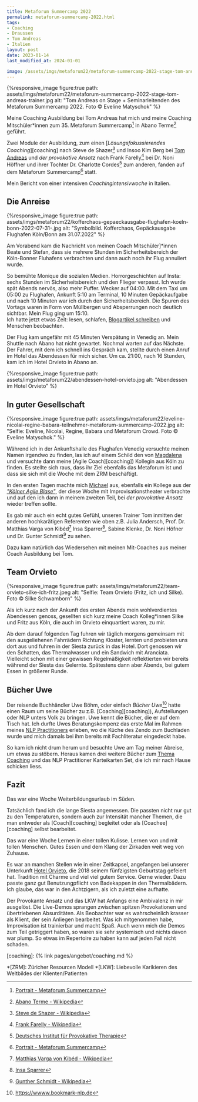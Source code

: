 ```yaml
---
title: Metaforum Summercamp 2022
permalink: metaforum-summercamp-2022.html
tags:
- Coaching
- Draussen
- Tom Andreas
- Italien
layout: post
date: 2023-01-14
last_modified_at: 2024-01-01

image: /assets/imgs/metaforum22/metaforum-summercamp-2022-stage-tom-andreas-trainer.jpg
---
```

{%responsive_image figure:true 
path: assets/imgs/metaforum22/metaforum-summercamp-2022-stage-tom-andreas-trainer.jpg
alt: "Tom Andreas on Stage + Seminarleitenden des Metaforum Summercamp 2022. Foto © Eveline Matyschok" %}

Meine Coaching Ausbildung bei Tom Andreas hat mich und meine Coaching Mitschüler\*innen 
zum 35. Metaforum Summercamp[^mfp] in Abano Terme[^abano] geführt. 

Zwei Module der Ausbildung, 
zum einen [*Lösungsfokussierendes Coaching*][coaching]
nach Steve de Shazer[^steve] und Insoo Kim Berg bei [Tom Andreas](/tags/tom-andreas/) 
und *der provokative Ansatz* nach Frank Farelly[^ff] 
bei Dr. Noni Höffner und ihrer Tochter Dr. Charlotte Cordes[^provo] 
zum anderen, fanden auf dem Metaforum Summercamp[^mfp] statt.
 
Mein Bericht von einer intensiven *Coachingintensivwoche* in Italien.<!--break-->

## Die Anreise

{%responsive_image figure:true 
path: assets/imgs/metaforum22/kofferchaos-gepaeckausgabe-flughafen-koeln-bonn-2022-07-31-.jpg
alt: "Symbolbild. Kofferchaos, Gepäckausgabe Flughafen Köln/Bonn am 31.07.2022" %}

Am Vorabend kam die Nachricht von meinen Coach Mitschüler]\*innen Beate und Stefan, 
dass sie mehrere Stunden im Sicherheitsbereich der Köln-Bonner Fluhafens verbrachten
und dann auch noch ihr Flug annuliert wurde.  

So bemühte Monique die sozialen Medien.
Horrorgeschichten auf Insta: sechs Stunden im Sicherheitsbereich und den Flieger verpasst.
Ich wurde spät Abends nervös, also mehr Puffer. Wecker auf 04:00.
Mit dem Taxi um 05:00 zu Flughafen, Ankunft 5:10 am Terminal, 10 Minuten Gepäckaufgabe 
und nach 10 Minuten war ich durch den Sicherheitsbereich.
Die Spuren des Vortags waren in Form von Müllbergen und Absperrungen noch deutlich sichtbar.
Mein Flug ging um 15:10.   
Ich hatte jetzt etwas Zeit: lesen, schlafen, [Blogartikel schreiben](
/2022/08/15/5-jahre-rewe-digital-danke-auf-wiedersehen.html) und Menschen beobachten.

Der Flug kam ungefähr mit 45 Minuten Verspätung in Venedig an. 
Mein Shuttle nach Abano hat nicht gewartet.
Nochmal warten auf das Nächste.
Der Fahrer, mit dem ich schnell ins Gespräch kam, 
stellte durch einen Anruf im Hotel das Abendessen für mich sicher.
Um  ca. 21:00, nach 16 Stunden, kam ich im Hotel Orvieto in Abano an.

{%responsive_image figure:true 
path: assets/imgs/metaforum22/abendessen-hotel-orvieto.jpg
alt: "Abendessen im Hotel Orvieto" %}

## In guter Gesellschaft

{%responsive_image figure:true 
path: assets/imgs/metaforum22/eveline-nicolai-regine-babara-teilnehmer-metaforum-summercamp-2022.jpg
alt: "Selfie: Eveline, Nicolai, Regine, Babara und Metaforum Crowd. Foto © Eveline Matyschok." %}

Während ich in der Ankunftshalle des Flughafen Venedig 
versuchte meinen Namen irgendwo zu finden,
las ich auf einem Schild den von [Magdalena](
https://maera.de/ueber-uns/magdalena-richtarski/)
und versuchte dann meine [Agile Coach][coaching])
Kollegin aus Köln zu finden.
Es stellte sich raus, dass ihr Ziel ebenfalls das Metaforum ist
und dass sie sich mit die Woche mit dem ZRM beschäftigt.

In den ersten Tagen machte mich [Michael](https://agile-aspects.michaelmahlberg.com/) aus, 
ebenfalls ein Kollege aus der [*"Kölner Agile Blase"*](
/agile-meetups-events-koeln-nrw.html), 
der diese Woche mit Improvisationstheater verbrachte
und auf den ich dann in meinem zweiten Teil, 
bei *der provokative Ansatz* wieder treffen sollte.

Es gab mir auch ein echt gutes Gefühl, unseren Trainer Tom 
inmitten der anderen hochkarätigen Referenten
wie oben z.B. Julia Andersch, Prof. Dr. Matthias Varga von Kibéd[^varga] 
Insa Sparrer[^sparrer], Sabine Klenke, Dr. Noni Höfner 
und Dr. Gunter Schmidt[^gs] zu sehen.

Dazu kam natürlich das Wiedersehen mit meinen Mit-Coaches 
aus meiner Coach Ausbildung bei Tom. 

## Team Orvieto

{%responsive_image figure:true 
path: assets/imgs/metaforum22/team-orvieto-silke-ich-fritz.jpeg
alt: "Selfie: Team Orvieto (Fritz, ich und Silke). Foto © Silke Schwamborn" %}

Als ich kurz nach der Ankunft des ersten Abends mein wohlverdientes Abendessen genoss, 
gesellten sich kurz meine Coach Kolleg\*innen Silke und Fritz aus Köln, 
die auch im Orvieto einquartiert waren, zu mir.

Ab dem darauf folgenden Tag fuhren wir täglich morgens gemeinsam 
mit den ausgeliehenen Fahrrädern Richtung Kloster, 
lernten und probieten uns dort aus und fuhren in der Siesta zurück in das Hotel.
Dort genossen wir den Schatten, das Thermalwasser und ein Sandwich mit Aranciata.
Vielleicht schon mit einer gewissen Regelmäßigkeit reflektierten 
wir bereits während der Siesta das Gelernte. 
Spätestens dann aber Abends, bei gutem Essen in größerer Runde.

## Bücher Uwe 

Der reisende Buchhändler Uwe Böhm, oder einfach *Bücher Uwe*[^bnlp]
hatte einen Raum um seine Bücher zu z.B. [Coaching][coaching]), 
Aufstellungen oder NLP unters Volk zu bringen.
Uwe kennt die Bücher, die er auf dem Tisch hat.
Ich durfte Uwes Beratungskompenz das erste Mal im Rahmen 
meines [NLP Practitioners](/2022/03/31/nlp-practitioner.html)
erleben, wo die Küche des Zendo zum Buchladen wurde 
und mich damals bei ihm bereits mit Fachliteratur eingedeckt habe.

So kam ich nicht drum herum und besuchte Uwe am Tag meiner Abreise,
um etwas zu stöbern. Heraus kamen drei weitere Bücher zum [Thema Coaching](
/tags/coaching/) und das NLP Practitioner Karteikarten Set, 
die ich mir nach Hause schicken liess.

## Fazit

Das war eine Woche Weiterbildungsurlaub im Süden.

Tatsächlich fand ich die lange Siesta angemessen.
Die passten nicht nur gut zu den Temperaturen, 
sondern auch zur Intensität mancher Themen,
die man entweder als [Coach][coaching] begleitet 
oder als [Coachee][coaching] selbst bearbeitet.

Das war eine Woche Lernen in einer tollen Kulisse. 
Lernen von und mit tollen Menschen.
Gutes Essen und dem Klang der Zirkaden weit weg von Zuhause.

Es war an manchen Stellen wie in einer Zeitkapsel,
angefangen bei unserer Unterkunft [Hotel Orvieto](https://www.termeorvieto.it/de/),
die 2018 seinem fünfzigsten Geburtstag gefeiert hat. 
Tradition mit Charme und viel viel gutem Service. 
Gerne wieder. 
Dazu passte ganz gut Benutzungpflicht von Badekappen in den Thermalbädern.
Ich glaube, das war in den Achtzigern, als ich zuletzt eine aufhatte.

Der Provokante Ansatz und das LKW hat Anfangs eine Ambivalenz in mir ausgelöst.
Die Live-Demos sprangen zwischen spitzen Provokationen und übertriebenen Absurditäten. 
Als Beobachter war es wahrscheinlich krasser als Klient, 
der sein Anliegen bearbeitet.
Was ich mitgenommen habe, Improvisation ist trainierbar und macht Spaß.
Auch wenn mich die Demos zum Teil getriggert haben, 
so waren sie sehr systemisch und nichts davon war plump.
So etwas im Repertoire zu haben kann auf jeden Fall nicht schaden.

[^mfp]: [Portrait - Metaforum Summercamp](https://www.metaforum-sommercamp.com/portrait)
[^abano]: [Abano Terme - Wikipedia](https://de.wikipedia.org/wiki/Abano_Terme)
[^provo]: [Deutsches Institut für Provokative Therapie](https://provokativ.com/)
[^referenten2022]: [Seminarleitende SommerCamp 2022](https://www.metaforum-sommercamp.com/seminarleitende-2022)
[^steve]: [Steve de Shazer - Wikipedia](https://de.wikipedia.org/wiki/Steve_de_Shazer)
[^ff]: [Frank Farelly - Wikipedia](https://de.wikipedia.org/wiki/Frank_Farrelly)
[^magda]: [MAERA.de: Magdalena Richtarski](https://maera.de/ueber-uns/magdalena-richtarski/)	
[^gs]: [Gunther Schmidt - Wikipedia](https://de.wikipedia.org/wiki/Gunther_Schmidt_(Mediziner))
[^varga]: [Matthias Varga von Kibéd - Wikipedia](https://de.wikipedia.org/wiki/Matthias_Varga_von_Kib%C3%A9d)
[^sparrer]: [Insa Sparrer](https://de.wikipedia.org/wiki/Insa_Sparrer)
[^sys]: [Beratung ohne Ratschlag : systemisches Coaching für Führungskräfte und BeraterInnen von Soja Radatz](https://portal.dnb.de/opac.htm?referrer=Wikipedia&method=enhancedSearch&index=num&term=9783902155016&operator=and)
[^bnlp]: <https://wwww.bookmark-nlp.de>

[coaching]: {% link pages/angebot/coaching.md %} 

*[ZRM]: Züricher Resourcen Modell
*[LKW]: Liebevolle Karikieren des Weltbildes der Klienten/Patienten

